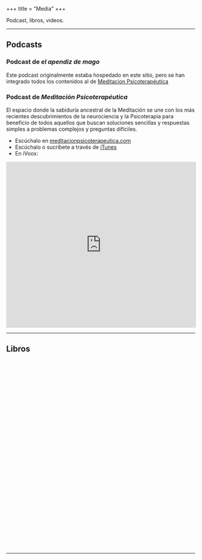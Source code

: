 +++
title = "Media"
+++

Podcast, libros, videos.

---

## Podcasts

### Podcast  de _el apendiz de mago_

Este podcast originalmente estaba hospedado en este sitio, pero se han integrado todos los contenidos al de [Meditacion Psicoterapéutica](http://meditacionpsicoterapeutica.com)

### Podcast de _Meditación Psicoterapéutica_

El espacio donde la sabiduría ancestral de la Meditación se une con los más recientes descubrimientos de la neurociencia y la Psicoterapia para beneficio de todos aquellos que buscan soluciones sencillas y respuestas simples a problemas complejos y preguntas difíciles.

- Escúchalo en [ meditacionpsicoterapeutica.com](http://meditacionpsicoterapeutica.com)
- Escúchalo o sucríbete a través de [iTunes](https://itunes.apple.com/mx/podcast/meditacion-psicoterapeutica/id565283940)
- En iVoox:

<iframe src="https://mx.ivoox.com/es/player_es_podcast_180570_1.html" width="100%" style="border: 1px solid #D7D7D7;" height="440" frameborder="0" allowfullscreen="0" scrolling="no" ></iframe>

---

## Libros

<div class="smashwords-widget" data-type="single" data-items="book:778246" data-font="sans" data-ribboncolor="#4181c3" data-bgcolor="#fafafa" data-buttoncolor="#ffc801" data-width="300" data-height="250" data-headline="Cómo cambiar tu realidad" style="width: 300px; height: 250px;"></div>
<script id="smashwords-widget-js" async="async" src="//www.smashwidgets.com/1/widgets.js"></script>

<div class="smashwords-widget" data-type="single" data-items="book:168883" data-font="sans" data-ribboncolor="#4181c3" data-bgcolor="#fafafa" data-buttoncolor="#ffc801" data-width="300" data-height="250" data-headline="La Carta Dialéctica" style="width: 300px; height: 250px;"></div>
<script id="smashwords-widget-js" async="async" src="//www.smashwidgets.com/1/widgets.js"></script>


---

